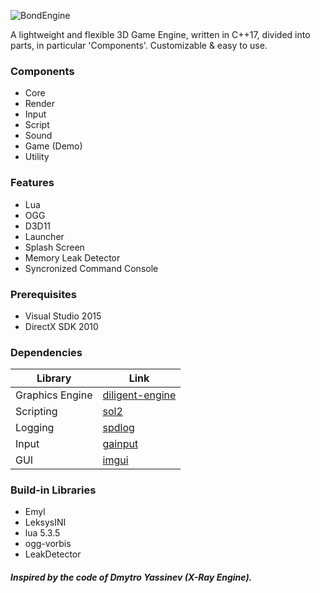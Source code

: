 ![BondEngine](https://github.com/bondarenko-me/BondEngine/blob/master/logo.png)

A lightweight and flexible 3D Game Engine, written in C++17, divided into parts, in particular 'Components'. Customizable & easy to use.

### Components
- Core
- Render
- Input
- Script
- Sound
- Game (Demo)
- Utility

### Features
- Lua
- OGG
- D3D11
- Launcher
- Splash Screen
- Memory Leak Detector
- Syncronized Command Console

### Prerequisites
- Visual Studio 2015
- DirectX SDK 2010

### Dependencies
Library                 | Link
----------------------- | ------------------------------------------
Graphics Engine         | [diligent-engine](https://github.com/DiligentGraphics/DiligentEngine)
Scripting               | [sol2](https://github.com/ThePhD/sol2)
Logging                 | [spdlog](https://github.com/gabime/spdlog)
Input                   | [gainput](https://github.com/jkuhlmann/gainput)
GUI                     | [imgui](https://github.com/ocornut/imgui)

### Build-in Libraries
- Emyl
- LeksysINI
- lua 5.3.5
- ogg-vorbis
- LeakDetector

##### Inspired by the code of Dmytro Yassinev (X-Ray Engine).
